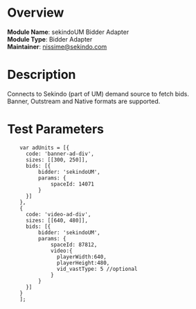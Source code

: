 # Overview

**Module Name**: sekindoUM Bidder Adapter  
**Module Type**: Bidder Adapter  
**Maintainer**: nissime@sekindo.com  

# Description

Connects to Sekindo (part of UM) demand source to fetch bids.  
Banner, Outstream and Native formats are supported.  


# Test Parameters
```
    var adUnits = [{
      code: 'banner-ad-div',
      sizes: [[300, 250]],
      bids: [{
          bidder: 'sekindoUM',
          params: { 
              spaceId: 14071
          }
      }]
    },
	{
      code: 'video-ad-div',
      sizes: [[640, 480]],
      bids: [{
          bidder: 'sekindoUM',
          params: { 
              spaceId: 87812,
			  video:{ 
				playerWidth:640,
				playerHeight:480,
				vid_vastType: 5 //optional
			  }
          }
      }]
    }
	];
```
